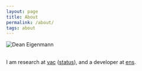 ```yaml
---
layout: page
title: About
permalink: /about/
tags: about
---
```


<p style="align-content: center;">
<img src="{{ site.baseurl }}/images/me.jpeg" alt="Dean Eigenmann" class="avatar" /><br /><br />

I am research at [vac](https://vac.dev/) ([status](https://status.im)), and a developer at [ens](https://ens.domains).
</p>


